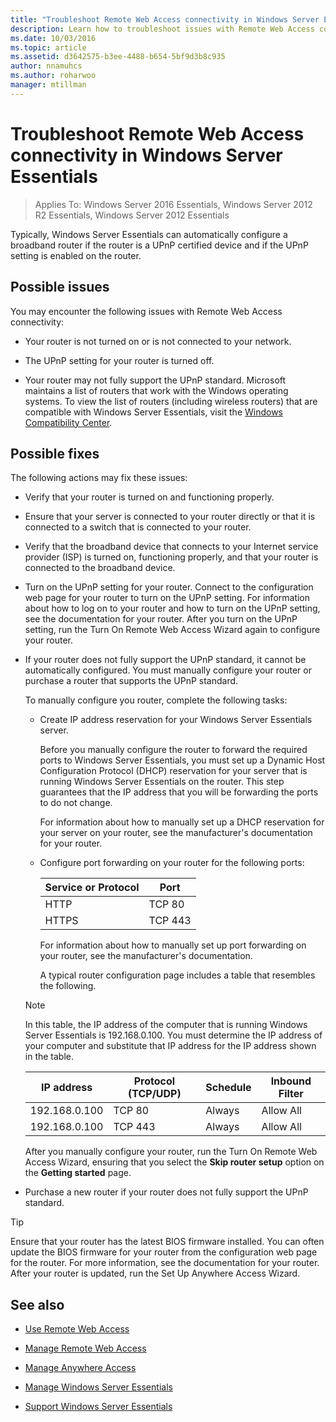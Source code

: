 ```yaml
---
title: "Troubleshoot Remote Web Access connectivity in Windows Server Essentials"
description: Learn how to troubleshoot issues with Remote Web Access connectivity in Windows Server Essentials.
ms.date: 10/03/2016
ms.topic: article
ms.assetid: d3642575-b3ee-4488-b654-5bf9d3b8c935
author: nnamuhcs
ms.author: roharwoo
manager: mtillman
---
```


# Troubleshoot Remote Web Access connectivity in Windows Server Essentials

>Applies To: Windows Server 2016 Essentials, Windows Server 2012 R2 Essentials, Windows Server 2012 Essentials

 Typically, Windows Server Essentials can automatically configure a broadband router if the router is a UPnP certified device and if the UPnP setting is enabled on the router.

## Possible issues
 You may encounter the following issues with Remote Web Access connectivity:

-   Your router is not turned on or is not connected to your network.

-   The UPnP setting for your router is turned off.

-   Your router may not fully support the UPnP standard. Microsoft maintains a list of routers that work with the Windows operating systems. To view the list of routers (including wireless routers) that are compatible with Windows Server Essentials, visit the [Windows Compatibility Center](https://www.microsoft.com/windows/compatibility/CompatCenter/Home).

## Possible fixes
 The following actions may fix these issues:

- Verify that your router is turned on and functioning properly.

- Ensure that your server is connected to your router directly or that it is connected to a switch that is connected to your router.

- Verify that the broadband device that connects to your Internet service provider (ISP) is turned on, functioning properly, and that your router is connected to the broadband device.

- Turn on the UPnP setting for your router. Connect to the configuration web page for your router to turn on the UPnP setting. For information about how to log on to your router and how to turn on the UPnP setting, see the documentation for your router. After you turn on the UPnP setting, run the Turn On  Remote Web Access Wizard again to configure your router.

- If your router does not fully support the UPnP standard, it cannot be automatically configured. You must manually configure your router or purchase a router that supports the UPnP standard.

   To manually configure you router, complete the following tasks:

  - Create IP address reservation for your Windows Server Essentials server.

     Before you manually configure the router to forward the required ports to Windows Server Essentials, you must set up a Dynamic Host Configuration Protocol (DHCP) reservation for your server that is running Windows Server Essentials on the router. This step guarantees that the IP address that you will be forwarding the ports to do not change.

     For information about how to manually set up a DHCP reservation for your server on your router, see the manufacturer's documentation for your router.

  - Configure port forwarding on your router for the following ports:

    |Service or Protocol|Port|
    |-------------------------|----------|
    |HTTP|TCP 80|
    |HTTPS|TCP 443|

    For information about how to manually set up port forwarding on your router, see the manufacturer's documentation.

    A typical router configuration page includes a table that resembles the following.

  > [!NOTE]
  >  In this table, the IP address of the computer that is running Windows Server Essentials is 192.168.0.100. You must determine the IP address of your computer and substitute that IP address for the IP address shown in the table.

  |IP address|Protocol (TCP/UDP)|Schedule|Inbound Filter|
  |----------------|---------------------------|--------------|--------------------|
  |192.168.0.100|TCP 80|Always|Allow All|
  |192.168.0.100|TCP 443|Always|Allow All|

   After you manually configure your router, run the Turn On  Remote Web Access Wizard, ensuring that you select the **Skip router setup** option on the **Getting started** page.

- Purchase a new router if your router does not fully support the UPnP standard.

> [!TIP]
>  Ensure that your router has the latest BIOS firmware installed. You can often update the BIOS firmware for your router from the configuration web page for the router. For more information, see the documentation for your router. After your router is updated, run the Set Up Anywhere Access Wizard.

## See also

-   [Use Remote Web Access](../use/Use-Remote-Web-Access-in-Windows-Server-Essentials.md)

-   [Manage Remote Web Access](../manage/Manage-Remote-Web-Access-in-Windows-Server-Essentials.md)

-   [Manage Anywhere Access](../manage/Manage-Anywhere-Access-in-Windows-Server-Essentials.md)

-   [Manage Windows Server Essentials](../manage/Manage-Windows-Server-Essentials.md)

-   [Support Windows Server Essentials](../support/Support-Windows-Server-Essentials.md)

